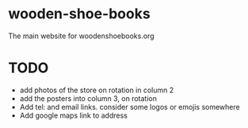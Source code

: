 # wooden-shoe-books
The main website for woodenshoebooks.org

# TODO
* add photos of the store on rotation in column 2
* add the posters into column 3, on rotation
* Add tel: and email links. consider some logos or emojis somewhere
* Add google maps link to address



